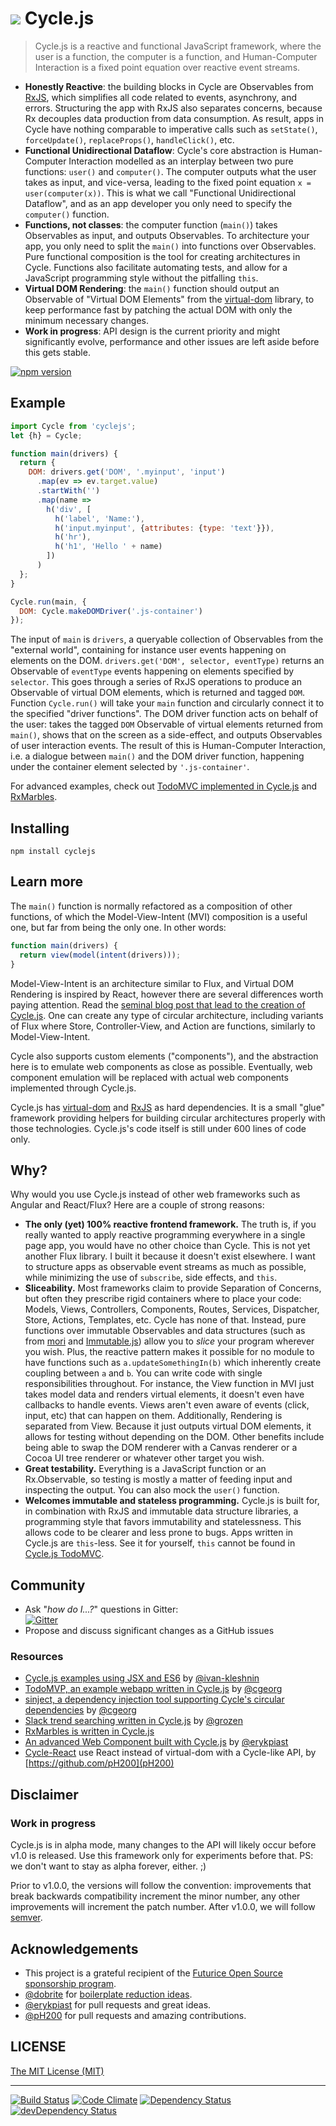 <h1>
<img src="https://raw.github.com/staltz/cycle/master/logo.png" /> Cycle.js
</h1>

> Cycle.js is a reactive and functional JavaScript framework, where the user is a function, the computer is a function, and Human-Computer Interaction is a fixed point equation over reactive event streams.

* **Honestly Reactive**: the building blocks in Cycle are Observables from [RxJS](https://github.com/Reactive-Extensions/RxJS), which simplifies all code related to events, asynchrony, and errors. Structuring the app with RxJS also separates concerns, because Rx decouples data production from data consumption. As result, apps in Cycle have nothing comparable to imperative calls such as `setState()`, `forceUpdate()`, `replaceProps()`, `handleClick()`, etc.
* **Functional Unidirectional Dataflow**: Cycle's core abstraction is Human-Computer Interaction modelled as an interplay between two pure functions: `user()` and `computer()`. The computer outputs what the user takes as input, and vice-versa, leading to the fixed point equation `x = user(computer(x))`. This is what we call "Functional Unidirectional Dataflow", and as an app developer you only need to specify the `computer()` function.
* **Functions, not classes**: the computer function (`main()`) takes Observables as input, and outputs Observables. To architecture your app, you only need to split the `main()` into functions over Observables. Pure functional composition is the tool for creating architectures in Cycle. Functions also facilitate automating tests, and allow for a JavaScript programming style without the pitfalling `this`.
* **Virtual DOM Rendering**: the `main()` function should output an Observable of "Virtual DOM Elements" from the [virtual-dom](https://github.com/Matt-Esch/virtual-dom) library, to keep performance fast by patching the actual DOM with only the minimum necessary changes.
* **Work in progress**: API design is the current priority and might significantly evolve, performance and other issues are left aside before this gets stable.

[![npm version](https://badge.fury.io/js/cyclejs.svg)](http://badge.fury.io/js/cyclejs)

## Example

```javascript
import Cycle from 'cyclejs';
let {h} = Cycle;

function main(drivers) {
  return {
    DOM: drivers.get('DOM', '.myinput', 'input')
      .map(ev => ev.target.value)
      .startWith('')
      .map(name =>
        h('div', [
          h('label', 'Name:'),
          h('input.myinput', {attributes: {type: 'text'}}),
          h('hr'),
          h('h1', 'Hello ' + name)
        ])
      )
  };
}

Cycle.run(main, {
  DOM: Cycle.makeDOMDriver('.js-container')
});
```

The input of `main` is `drivers`, a queryable collection of Observables from the "external world", containing for instance user events happening on elements on the DOM.
`drivers.get('DOM', selector, eventType)` returns an Observable of `eventType` events happening on elements specified by `selector`. This goes through a series of RxJS operations to produce an Observable of virtual DOM elements, which is returned and tagged `DOM`. Function `Cycle.run()` will take your `main` function and circularly connect it to the specified "driver functions". The DOM driver function acts on behalf of the user: takes the tagged `DOM` Observable of virtual elements returned from `main()`, shows that on the screen as a side-effect, and outputs Observables of user interaction events. The result of this is Human-Computer Interaction, i.e. a dialogue between `main()` and the DOM driver function, happening under the container element selected by `'.js-container'`.

For advanced examples, check out [TodoMVC implemented in Cycle.js](https://github.com/staltz/todomvc-cycle) and [RxMarbles](https://github.com/staltz/rxmarbles).

## Installing

`npm install cyclejs`

## Learn more

The `main()` function is normally refactored as a composition of other functions, of which the Model-View-Intent (MVI) composition is a useful one, but far from being the only one. In other words:

```js
function main(drivers) {
  return view(model(intent(drivers)));
}
```

Model-View-Intent is an architecture similar to Flux, and Virtual DOM Rendering is inspired by React, however there are several differences worth paying attention. Read the [seminal blog post that lead to the creation of Cycle.js](http://futurice.com/blog/reactive-mvc-and-the-virtual-dom). One can create any type of circular architecture, including variants of Flux where Store, Controller-View, and Action are functions, similarly to Model-View-Intent.

Cycle also supports custom elements ("components"), and the abstraction here is to emulate web components as close as possible. Eventually, web component emulation will be replaced with actual web components implemented through Cycle.js.

Cycle.js has [virtual-dom](https://github.com/Matt-Esch/virtual-dom) and [RxJS](https://github.com/Reactive-Extensions/RxJS) as hard dependencies. It is a small "glue" framework providing helpers for building circular architectures properly with those technologies. Cycle.js's code itself is still under 600 lines of code only.

## Why?

Why would you use Cycle.js instead of other web frameworks such as Angular and React/Flux? Here are a couple of strong reasons:

- **The only (yet) 100% reactive frontend framework.** The truth is, if you really wanted to apply reactive programming everywhere in a single page app, you would have no other choice than Cycle. This is not yet another Flux library. I built it because it doesn't exist elsewhere. I want to structure apps as observable event streams as much as possible, while minimizing the use of `subscribe`, side effects, and `this`.
- **Sliceability.** Most frameworks claim to provide Separation of Concerns, but often they prescribe rigid containers where to place your code: Models, Views, Controllers, Components, Routes, Services, Dispatcher, Store, Actions, Templates, etc. Cycle has none of that. Instead, pure functions over immutable Observables and data structures (such as from [mori](https://swannodette.github.io/mori/) and [Immutable.js](https://facebook.github.io/immutable-js/)) allow you to *slice* your program wherever you wish. Plus, the reactive pattern makes it possible for no module to have functions such as `a.updateSomethingIn(b)` which inherently create coupling between `a` and `b`. You can write code with single responsibilities throughout. For instance, the View function in MVI just takes model data and renders virtual elements, it doesn't even have callbacks to handle events. Views aren't even aware of events (click, input, etc) that can happen on them. Additionally, Rendering is separated from View. Because it just outputs virtual DOM elements, it allows for testing without depending on the DOM. Other benefits include being able to swap the DOM renderer with a Canvas renderer or a Cocoa UI tree renderer or whatever other target you wish.
- **Great testability.** Everything is a JavaScript function or an Rx.Observable, so testing is mostly a matter of feeding input and inspecting the output. You can also mock the `user()` function.
- **Welcomes immutable and stateless programming.** Cycle.js is built for, in combination with RxJS and immutable data structure libraries, a programming style that favors immutability and statelessness. This allows code to be clearer and less prone to bugs. Apps written in Cycle.js are `this`-less. See it for yourself, `this` cannot be found in [Cycle.js TodoMVC](https://github.com/staltz/todomvc-cycle/tree/master/js).

## Community

* Ask "_how do I...?_" questions in Gitter: <br />[![Gitter](https://badges.gitter.im/Join%20Chat.svg)](https://gitter.im/staltz/cycle?utm_source=badge&utm_medium=badge&utm_campaign=pr-badge&utm_content=badge)
* Propose and discuss significant changes as a GitHub issues

### Resources

- [Cycle.js examples using JSX and ES6](https://github.com/ivan-kleshnin/cyclejs-examples) by [@ivan-kleshnin](https://github.com/ivan-kleshnin)
- [TodoMVP, an example webapp written in Cycle.js](https://github.com/cgeorg/todomvp) by [@cgeorg](https://github.com/cgeorg)
- [sinject, a dependency injection tool supporting Cycle's circular dependencies](https://github.com/cgeorg/sinject) by [@cgeorg](https://github.com/cgeorg)
- [Slack trend searching written in Cycle.js](https://github.com/grozen/trends-cycle) by [@grozen](https://github.com/grozen)
- [RxMarbles is written in Cycle.js](https://github.com/staltz/rxmarbles)
- [An advanced Web Component built with Cycle.js](https://github.com/erykpiast/autocompleted-select) by [@erykpiast](https://github.com/erykpiast)
- [Cycle-React](https://github.com/pH200/cycle-react) use React instead of virtual-dom with a Cycle-like API, by [https://github.com/pH200](pH200)

## Disclaimer

### Work in progress

Cycle.js is in alpha mode, many changes to the API will likely occur before v1.0 is released. Use this framework only for experiments before that. PS: we don't want to stay as alpha forever, either. ;)

Prior to v1.0.0, the versions will follow the convention: improvements that break backwards compatibility increment the minor number, any other improvements will increment the patch number. After v1.0.0, we will follow [semver](http://semver.org/).

## Acknowledgements

- This project is a grateful recipient of the [Futurice Open Source sponsorship program](http://futurice.com/blog/sponsoring-free-time-open-source-activities).
- [@dobrite](https://github.com/dobrite) for [boilerplate reduction ideas](https://github.com/staltz/cycle/issues/56).
- [@erykpiast](https://github.com/erykpiast) for pull requests and great ideas.
- [@pH200](https://github.com/pH200) for pull requests and amazing contributions.

## LICENSE

[The MIT License (MIT)](https://github.com/staltz/cycle/blob/master/LICENSE)

- - -

[![Build Status](https://travis-ci.org/staltz/cycle.svg?branch=master)](https://travis-ci.org/staltz/cycle)
[![Code Climate](https://codeclimate.com/github/staltz/cycle/badges/gpa.svg)](https://codeclimate.com/github/staltz/cycle)
[![Dependency Status](https://david-dm.org/staltz/cycle.svg)](https://david-dm.org/staltz/cycle)
[![devDependency Status](https://david-dm.org/staltz/cycle/dev-status.svg)](https://david-dm.org/staltz/cycle#info=devDependencies)
